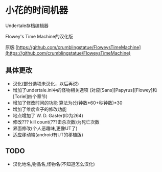 # 小花的时间机器
Undertale存档编辑器

Flowey's Time Machine的汉化版

原版:[https://github.com/crumblingstatue/FloweysTimeMachine](https://github.com/crumblingstatue/FloweysTimeMachine)

## 具体更改
- 汉化(部分选项未汉化，以后再说)
- 增加了undertale.ini中的怪物相关选项
(对应\[Sans\]\[Papyrus\]\[Flowey\]和\[Toriel\]四个章节)
- 增加了修改时间的功能
算法为(分钟数\*60+秒钟数)\*30
- 增加了维度盒子的修改功能
- 地点增加了 W. D. Gaster(ID为264)
- 修改??? kill count(???击杀次数)为死亡次数
- 界面修改(个人恶趣味,更像UT了)
- 适应移动端(android有UT的移植版)

## TODO
- 汉化地名,物品名,怪物名(不知道怎么汉化)
